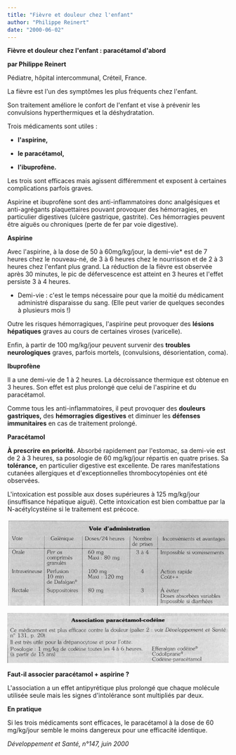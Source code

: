```yaml
---
title: "Fièvre et douleur chez l'enfant"
author: "Philippe Reinert"
date: "2000-06-02"
---
```


**Fièvre et douleur chez l'enfant : paracétamol d'abord**

**par Philippe Reinert**

Pédiatre, hôpital intercommunal, Créteil, France.

La fièvre est l'un des symptômes les plus fréquents chez l'enfant.

Son traitement améliore le confort de l'enfant et vise à prévenir les convulsions hyperthermiques et la déshydratation.

Trois médicaments sont utiles :

- **l'aspirine,**

- **le paracétamol,**

- **l'ibuprofène.**

Les trois sont efficaces mais agissent différemment et exposent à certaines complications parfois graves.

Aspirine et ibuprofène sont des anti-inflammatoires donc analgésiques et anti-agrégants plaquettaires pouvant provoquer des hémorragies, en particulier digestives (ulcère gastrique, gastrite). Ces hémorragies peuvent être aiguës ou chroniques (perte de fer par voie digestive).

**Aspirine**

Avec l'aspirine, à la dose de 50 à 60mg/kg/jour, la demi-vie\* est de 7 heures chez le nouveau-né, de 3 à 6 heures chez le nourrisson et de 2 à 3 heures chez l'enfant plus grand. La réduction de la fièvre est observée après 30 minutes, le pic de défervescence est atteint en 3 heures et l'effet persiste 3 à 4 heures.

- Demi-vie : c'est le temps nécessaire pour que la moitié du médicament administré disparaisse du sang. (Elle peut varier de quelques secondes à plusieurs mois !)

Outre les risques hémorragiques, l'aspirine peut provoquer des **lésions hépatiques** graves au cours de certaines viroses (varicelle).

Enfin, à partir de 100 mg/kg/jour peuvent survenir des **troubles neurologiques** graves, parfois mortels, (convulsions, désorientation, coma).

**Ibuprofène**

Il a une demi-vie de 1 à 2 heures. La décroissance thermique est obtenue en 3 heures. Son effet est plus prolongé que celui de l'aspirine et du paracétamol.

Comme tous les anti-inflammatoires, il peut provoquer des **douleurs gastriques,** des **hémorragies digestives** et diminuer les **défenses immunitaires** en cas de traitement prolongé.

**Paracétamol**

**À prescrire** **en priorité.** Absorbé rapidement par l'estomac, sa demi-vie est de 2 à 3 heures, sa posologie de 60 mg/kg/jour répartis en quatre prises. Sa **tolérance,** en particulier digestive est excellente. De rares manifestations cutanées allergiques et d'exceptionnelles thrombocytopénies ont été observées.

L'intoxication est possible aux doses supérieures à 125 mg/kg/jour (insuffisance hépatique aiguë). Cette intoxication est bien combattue par la N-acétylcystéine si le traitement est précoce.

![](i882-1.jpg)

![](i882-2.jpg)

**Faut-il associer paracétamol + aspirine ?**

L'association a un effet antipyrétique plus prolongé que chaque molécule utilisée seule mais les signes d'intolérance sont multipliés par deux.

**En pratique**

Si les trois médicaments sont efficaces, le paracétamol à la dose de 60 mg/kg/jour semble le moins dangereux pour une efficacité identique.

*Développement et Santé, n°147, juin 2000*
